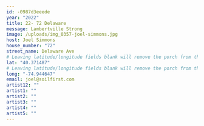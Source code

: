 ```yaml
---
id: -0987d3eeede
year: "2022"
title: 22- 72 Delaware
message: Lambertville Strong
image: /uploads/img_0357-joel-simmons.jpg
host: Joel Simmons
house_number: "72"
street_name: Delaware Ave
# Leaving latitude/longitude fields blank will remove the porch from the Porchfest map.
lat: "40.371487"
# Leaving latitude/longitude fields blank will remove the porch from the Porchfest map.
long: "-74.944647"
email: joel@soilfirst.com
artist12: ""
artist1: ""
artist2: ""
artist3: ""
artist4: ""
artist5: ""
---
```

